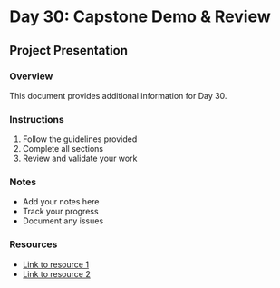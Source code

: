 # Day 30: Capstone Demo & Review

## Project Presentation

### Overview
This document provides additional information for Day 30.

### Instructions
1. Follow the guidelines provided
2. Complete all sections
3. Review and validate your work

### Notes
- Add your notes here
- Track your progress
- Document any issues

### Resources
- [Link to resource 1](#)
- [Link to resource 2](#)
